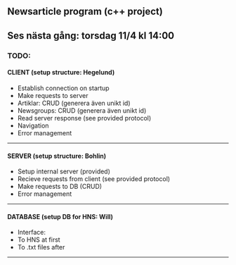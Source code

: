 ## Newsarticle program (c++ project)

Ses nästa gång: torsdag 11/4 kl 14:00
------------------------------------

### TODO:
#### CLIENT (setup structure: Hegelund)

* Establish connection on startup
* Make requests to server
* Artiklar: CRUD (generera även unikt id)
* Newsgroups: CRUD (generera även unikt id)
* Read server response (see provided protocol)
* Navigation
* Error management
------------------------------------
#### SERVER (setup structure: Bohlin)

* Setup internal server (provided)
* Recieve requests from client (see provided protocol)
* Make requests to DB (CRUD)
* Error management
------------------------------------
#### DATABASE (setup DB for HNS: Will)

* Interface:
* To HNS at first
* To .txt files after
------------------------------------
